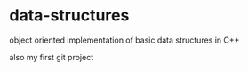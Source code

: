# data-structures  

object oriented implementation of basic data structures in C++  <!-- This is a comment -->

also my first git project